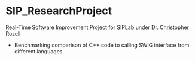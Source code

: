 # SIP_ResearchProject
Real-Time Software Improvement Project for SIPLab under Dr. Christopher Rozell
- Benchmarking comparison of C++ code to calling SWIG interface from different languages
